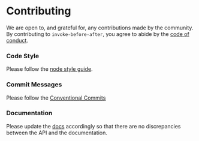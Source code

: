 # Contributing

We are open to, and grateful for, any contributions made by the community. By contributing to `invoke-before-after`, you agree to abide by the [code of conduct](https://github.com/AhmedElwerdany/invoke-before-after/blob/master/CODE_OF_CONDUCT.md).

### Code Style

Please follow the [node style guide](https://github.com/felixge/node-style-guide).

### Commit Messages

Please follow the [Conventional Commits](https://www.conventionalcommits.org/en/v1.0.0/)

### Documentation

Please update the [docs](README.md) accordingly so that there are no discrepancies between the API and the documentation.
